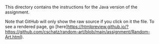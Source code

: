This directory contains the instructions for the Java version of the assignment. 

Note that GitHub will only show the raw source if you click on it the file.
To see a rendered page, go [here]https://htmlpreview.github.io/?https://github.com/cschatz/random-art/blob/main/assignment/Random-Art.html).
